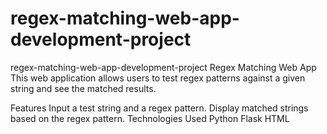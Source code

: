 # regex-matching-web-app-development-project
regex-matching-web-app-development-project
Regex Matching Web App
This web application allows users to test regex patterns against a given string and see the matched results.

Features
Input a test string and a regex pattern.
Display matched strings based on the regex pattern.
Technologies Used
Python
Flask
HTML
